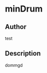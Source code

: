 # minDrum

## Author

<!-- Insert Your Name Here -->
test

## Description

<!-- Describe your example here -->
dommgd